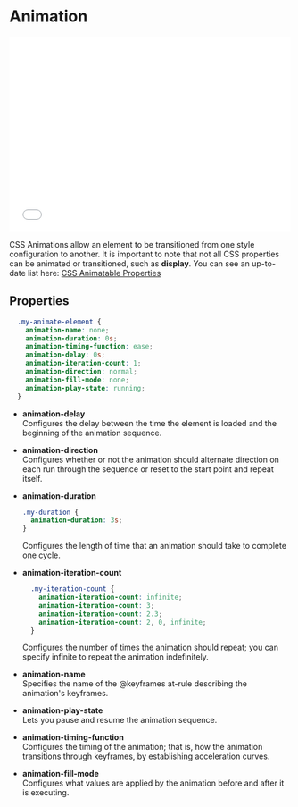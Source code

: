 # Animation

<iframe height='350' scrolling='no' src='//codepen.io/theponti/embed/LEWMXJ/' frameborder='no' allowtransparency='true' allowfullscreen='true' style='width: 100%;'>See the Pen <a href='http://codepen.io/theponti/pen/LEWMXJ/'>LEWMXJ</a> by CJ Ponti (<a href='http://codepen.io/theponti'>@theponti</a>) on <a href='http://codepen.io'>CodePen</a>.
</iframe>

CSS Animations allow an element to be transitioned from one style configuration
to another.
It is important to note that not all CSS properties can be animated or
transitioned, such as **display**. You can see an up-to-date list here:
[CSS Animatable Properties](https://developer.mozilla.org/en-US/docs/Web/CSS/CSS_animated_properties)

## Properties

```css
  .my-animate-element {
    animation-name: none;
    animation-duration: 0s;
    animation-timing-function: ease;
    animation-delay: 0s;
    animation-iteration-count: 1;
    animation-direction: normal;
    animation-fill-mode: none;
    animation-play-state: running;
  }
```

* **animation-delay**  
  Configures the delay between the time the element is loaded and the beginning
  of the animation sequence.

* **animation-direction**  
  Configures whether or not the animation should alternate direction on each run
  through the sequence or reset to the start point and repeat itself.

* **animation-duration**  
  ```css
  .my-duration {
    animation-duration: 3s;
  }
  ```
  Configures the length of time that an animation should take to complete one
  cycle.

* **animation-iteration-count**  
  ```css
    .my-iteration-count {
      animation-iteration-count: infinite;
      animation-iteration-count: 3;
      animation-iteration-count: 2.3;
      animation-iteration-count: 2, 0, infinite;
    }
  ```
  Configures the number of times the animation should repeat; you can specify
  infinite to repeat the animation indefinitely.

* **animation-name**  
  Specifies the name of the @keyframes at-rule describing the animation's
  keyframes.

* **animation-play-state**  
  Lets you pause and resume the animation sequence.

* **animation-timing-function**  
  Configures the timing of the animation; that is, how the animation transitions
  through keyframes, by establishing acceleration curves.

* **animation-fill-mode**  
  Configures what values are applied by the animation before and after it is
  executing.
